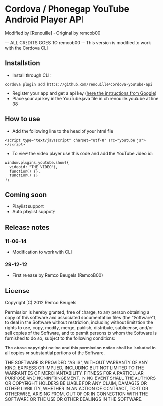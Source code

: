 # Cordova / Phonegap YouTube Android Player API #
Modified by [Renouille] - Original by remcob00

-- ALL CREDITS GOES TO remcob00 -- This version is modified to work with the Cordova CLI


## Installation ##
* Install through CLI:
```
cordova plugin add https://github.com/renouille/cordova-youtube-api
``` 
* Register your app and get a api key ([here the instructions from Google](https://developers.google.com/youtube/android/player/register))
* Place your api key in the YouTube.java file in ch.renouille.youtube at line 38

## How to use ##
* Add the following line to the head of your html file
```
<script type="text/javascript" charset="utf-8" src="youtube.js"></script>
```
* To view the video player use this code and add the YouTube video id:
```
window.plugins.youtube.show({
  videoid: "THE_VIDEO"},
  function() {},
  function() {}
);
```

## Coming soon ##
* Playlist support
* Auto playlist suppoty

## Release notes ##
### 11-06-14 ###
* Modification to work with CLI
### 29-12-12 ###
* First release by Remco Beugels (RemcoB00)

## License ##
Copyright (C) 2012 Remco Beugels

Permission is hereby granted, free of charge, to any person obtaining a copy of this software and associated documentation files (the "Software"), to deal in the Software without restriction, including without limitation the rights to use, copy, modify, merge, publish, distribute, sublicense, and/or sell copies of the Software, and to permit persons to whom the Software is furnished to do so, subject to the following conditions:

The above copyright notice and this permission notice shall be included in all copies or substantial portions of the Software.

THE SOFTWARE IS PROVIDED "AS IS", WITHOUT WARRANTY OF ANY KIND, EXPRESS OR IMPLIED, INCLUDING BUT NOT LIMITED TO THE WARRANTIES OF MERCHANTABILITY, FITNESS FOR A PARTICULAR PURPOSE AND NONINFRINGEMENT. IN NO EVENT SHALL THE AUTHORS OR COPYRIGHT HOLDERS BE LIABLE FOR ANY CLAIM, DAMAGES OR OTHER LIABILITY, WHETHER IN AN ACTION OF CONTRACT, TORT OR OTHERWISE, ARISING FROM, OUT OF OR IN CONNECTION WITH THE SOFTWARE OR THE USE OR OTHER DEALINGS IN THE SOFTWARE.
